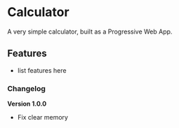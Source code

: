 # Calculator

A very simple calculator, built as a Progressive Web App.

## Features

- list features here

### Changelog

**Version 1.0.0**

- Fix clear memory
